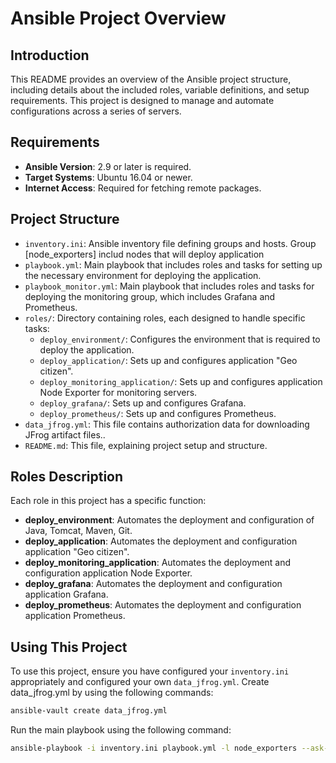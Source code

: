 # Ansible Project Overview

## Introduction
This README provides an overview of the Ansible project structure, including details about the included roles, variable definitions, and setup requirements. This project is designed to manage and automate configurations across a series of servers.

## Requirements
- **Ansible Version**: 2.9 or later is required.
- **Target Systems**: Ubuntu 16.04 or newer.
- **Internet Access**: Required for fetching remote packages.

## Project Structure
- `inventory.ini`: Ansible inventory file defining groups and hosts. Group [node_exporters] includ nodes that will deploy application 
- `playbook.yml`: Main playbook that includes roles and tasks for setting up the necessary environment for deploying the application.
- `playbook_monitor.yml`: Main playbook that includes roles and tasks for deploying the monitoring group, which includes Grafana and Prometheus.
- `roles/`: Directory containing roles, each designed to handle specific tasks:
  - `deploy_environment/`: Configures the environment that is required to deploy the application.
  - `deploy_application/`: Sets up and configures application "Geo citizen".
  - `deploy_monitoring_application/`: Sets up and configures application Node Exporter for monitoring servers.
  - `deploy_grafana/`: Sets up and configures Grafana.
  - `deploy_prometheus/`: Sets up and configures Prometheus.
- `data_jfrog.yml`: This file contains authorization data for downloading JFrog artifact files..
- `README.md`: This file, explaining project setup and structure.

## Roles Description
Each role in this project has a specific function:
- **deploy_environment**: Automates the deployment and configuration of Java, Tomcat, Maven, Git.
- **deploy_application**: Automates the deployment and configuration application "Geo citizen".
- **deploy_monitoring_application**: Automates the deployment and configuration application Node Exporter.
- **deploy_grafana**: Automates the deployment and configuration application Grafana.
- **deploy_prometheus**: Automates the deployment and configuration application Prometheus.

## Using This Project
To use this project, ensure you have configured your `inventory.ini` appropriately and configured your own `data_jfrog.yml`. 
Create data_jfrog.yml by using the following commands:
```bash
ansible-vault create data_jfrog.yml
```
Run the main playbook using the following command:
```bash
ansible-playbook -i inventory.ini playbook.yml -l node_exporters --ask-vault-pass
